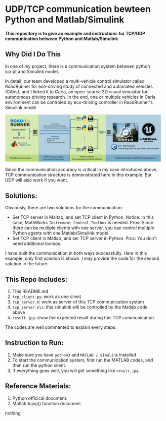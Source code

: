 [image1]: ./roadrunner_carla.png

# UDP/TCP communication bewteen Python and Matlab/Simulink
**This repository is to give an example and instructions for TCP/UDP communication between Python and Matlab/Simulink**

## Why Did I Do This

In one of my project, there is a communication system between python script and Simulink model. 

In detail, our team developed a multi-vehicle control simulator called RoadRunner for eco-driving study of connected and automated vehicles (CAVs), and I linked it to Carla, an open-source 3D visual simulator for autonomous driving research. In the end, one or multiple vehicles in Carla environment can be controled by eco-driving controller in RoadRunner's Simulink model.


![RoadRunner_and_Carla][image1]

Since the communication accuracy is critical in my case introduced above, TCP communication structure is demonstrated here in this example. But UDP will also work if you want.


## Solutions:

Obviously, there are two solutions for the communication:
  * Set TCP server in Maltab, and set TCP client in Python.
    Notice: In this case, MathWorks `Instrument Control Toolbox` is needed.
    Pros: Since there can be multiple clients with one server, you can control multiple Python agents with one Matlab/Simulink model.
  * Set TCP client in Matlab, and set TCP server in Python.
    Pros: You don't need additional toolbox.
    
I have built the communication in both ways successfully. Here in this example, only first solution is shown. I may provide the code for the second solution in the future.


## This Repo Includes:

1. This README.md
2. `tcp_client.py`:  work as one client
3. `tcp_server.m`:   work as server of this TCP communication system
4. `tcp_server.slx`: this simulink will be controlled by the Matlab code above
5. `result.jpg`:     show the expected result during this TCP communication

The codes are well commented to explain every steps. 

## Instruction to Run:

1. Make sure you have `python3` and `MATLAB / Simulink` installed 
2. To start the communication system, first run the MATLAB codes, and then run the python client.
3. If everything goes well, you will get something like `result.jpg`.

## Reference Materials:

1. Python officical document.
2. Matlab tcpip() function document.

nothing
